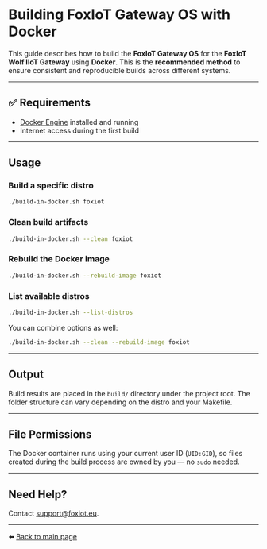 # Building FoxIoT Gateway OS with Docker

This guide describes how to build the **FoxIoT Gateway OS** for the **FoxIoT Wolf IIoT Gateway** using **Docker**. This is the **recommended method** to ensure consistent and reproducible builds across different systems.

---

## ✅ Requirements

- [Docker Engine](https://docs.docker.com/engine/install/) installed and running
- Internet access during the first build

---

## Usage

### Build a specific distro

```sh
./build-in-docker.sh foxiot
```

### Clean build artifacts

```sh
./build-in-docker.sh --clean foxiot
```

### Rebuild the Docker image

```sh
./build-in-docker.sh --rebuild-image foxiot
```

### List available distros

```sh
./build-in-docker.sh --list-distros
```

You can combine options as well:

```sh
./build-in-docker.sh --clean --rebuild-image foxiot
```

---

## Output

Build results are placed in the `build/` directory under the project root. The folder structure can vary depending on the distro and your Makefile.

---

## File Permissions

The Docker container runs using your current user ID (`UID:GID`), so files created during the build process are owned by you — no `sudo` needed.

---

## Need Help?

Contact [support@foxiot.eu](mailto:support@foxiot.eu).

---
⬅️ [Back to main page](../README.md)

